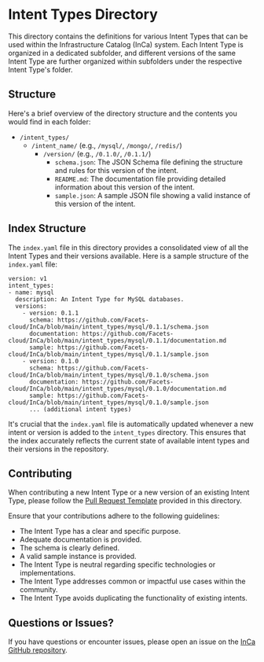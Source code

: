 # Intent Types Directory

This directory contains the definitions for various Intent Types that can be used within the Infrastructure Catalog (InCa) system. Each Intent Type is organized in a dedicated subfolder, and different versions of the same Intent Type are further organized within subfolders under the respective Intent Type's folder.

## Structure

Here's a brief overview of the directory structure and the contents you would find in each folder:

- `/intent_types/`
    - `/intent_name/` (e.g., `/mysql/`, `/mongo/`, `/redis/`)
        - `/version/` (e.g., `/0.1.0/`, `/0.1.1/`)
            - `schema.json`: The JSON Schema file defining the structure and rules for this version of the intent.
            - `README.md`: The documentation file providing detailed information about this version of the intent.
            - `sample.json`: A sample JSON file showing a valid instance of this version of the intent.

## Index Structure

The `index.yaml` file in this directory provides a consolidated view of all the Intent Types and their versions available. Here is a sample structure of the `index.yaml` file:

```
version: v1
intent_types:
- name: mysql
  description: An Intent Type for MySQL databases.
  versions:
    - version: 0.1.1
      schema: https://github.com/Facets-cloud/InCa/blob/main/intent_types/mysql/0.1.1/schema.json
      documentation: https://github.com/Facets-cloud/InCa/blob/main/intent_types/mysql/0.1.1/documentation.md
      sample: https://github.com/Facets-cloud/InCa/blob/main/intent_types/mysql/0.1.1/sample.json
    - version: 0.1.0
      schema: https://github.com/Facets-cloud/InCa/blob/main/intent_types/mysql/0.1.0/schema.json
      documentation: https://github.com/Facets-cloud/InCa/blob/main/intent_types/mysql/0.1.0/documentation.md
      sample: https://github.com/Facets-cloud/InCa/blob/main/intent_types/mysql/0.1.0/sample.json
      ... (additional intent types)
```

It's crucial that the `index.yaml` file is automatically updated whenever a new intent or version is added to the `intent_types` directory. This ensures that the index accurately reflects the current state of available intent types and their versions in the repository.

## Contributing

When contributing a new Intent Type or a new version of an existing Intent Type, please follow the [Pull Request Template](./PULL_REQUEST_TEMPLATE.md) provided in this directory.

Ensure that your contributions adhere to the following guidelines:
- The Intent Type has a clear and specific purpose.
- Adequate documentation is provided.
- The schema is clearly defined.
- A valid sample instance is provided.
- The Intent Type is neutral regarding specific technologies or implementations.
- The Intent Type addresses common or impactful use cases within the community.
- The Intent Type avoids duplicating the functionality of existing intents.

## Questions or Issues?

If you have questions or encounter issues, please open an issue on the [InCa GitHub repository](https://github.com/Facets-cloud/InCa/issues).